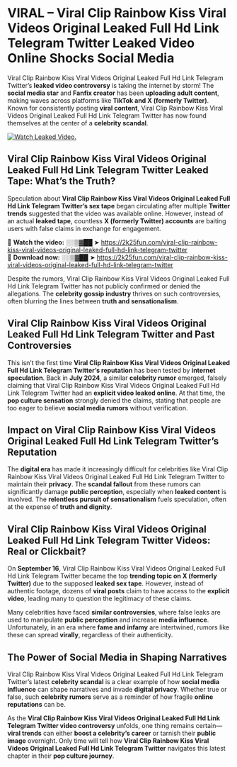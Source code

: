 # VIRAL – Viral Clip Rainbow Kiss Viral Videos Original Leaked Full Hd Link Telegram Twitter Leaked Video Online Shocks Social Media 

Viral Clip Rainbow Kiss Viral Videos Original Leaked Full Hd Link Telegram Twitter’s **leaked video controversy** is taking the internet by storm! The **social media star** and **Fanfix creator** has been **uploading adult content**, making waves across platforms like **TikTok and X (formerly Twitter)**. Known for consistently posting **viral content**, Viral Clip Rainbow Kiss Viral Videos Original Leaked Full Hd Link Telegram Twitter has now found themselves at the center of a **celebrity scandal**.  

[![Watch Leaked Video.](https://miro.medium.com/v2/resize:fit:828/format:webp/1*cilzJN44JGOrTw9NJCrNHA.gif "Watch Leaked Video")](https://2k25fun.com/viral-clip-rainbow-kiss-viral-videos-original-leaked-full-hd-link-telegram-twitter)

## **Viral Clip Rainbow Kiss Viral Videos Original Leaked Full Hd Link Telegram Twitter Leaked Tape: What’s the Truth?**  
Speculation about **Viral Clip Rainbow Kiss Viral Videos Original Leaked Full Hd Link Telegram Twitter’s sex tape** began circulating after multiple **Twitter trends** suggested that the video was available online. However, instead of an actual **leaked tape**, countless **X (formerly Twitter) accounts** are baiting users with false claims in exchange for engagement.  

🔹 **Watch the video:** ░░▒▓██ ➤ https://2k25fun.com/viral-clip-rainbow-kiss-viral-videos-original-leaked-full-hd-link-telegram-twitter  
🔹 **Download now:** ░░▒▓██ ➤ https://2k25fun.com/viral-clip-rainbow-kiss-viral-videos-original-leaked-full-hd-link-telegram-twitter  

Despite the rumors, Viral Clip Rainbow Kiss Viral Videos Original Leaked Full Hd Link Telegram Twitter has not publicly confirmed or denied the allegations. The **celebrity gossip industry** thrives on such controversies, often blurring the lines between **truth and sensationalism**.  

## **Viral Clip Rainbow Kiss Viral Videos Original Leaked Full Hd Link Telegram Twitter and Past Controversies**  
This isn’t the first time **Viral Clip Rainbow Kiss Viral Videos Original Leaked Full Hd Link Telegram Twitter’s reputation** has been tested by **internet speculation**. Back in **July 2024**, a similar **celebrity rumor** emerged, falsely claiming that Viral Clip Rainbow Kiss Viral Videos Original Leaked Full Hd Link Telegram Twitter had an **explicit video leaked online**. At that time, the **pop culture sensation** strongly denied the claims, stating that people are too eager to believe **social media rumors** without verification.  

## **Impact on Viral Clip Rainbow Kiss Viral Videos Original Leaked Full Hd Link Telegram Twitter’s Reputation**  
The **digital era** has made it increasingly difficult for celebrities like Viral Clip Rainbow Kiss Viral Videos Original Leaked Full Hd Link Telegram Twitter to maintain their **privacy**. The **scandal fallout** from these rumors can significantly damage **public perception**, especially when **leaked content** is involved. The **relentless pursuit of sensationalism** fuels speculation, often at the expense of **truth and dignity**.  

## **Viral Clip Rainbow Kiss Viral Videos Original Leaked Full Hd Link Telegram Twitter Videos: Real or Clickbait?**  
On **September 16**, Viral Clip Rainbow Kiss Viral Videos Original Leaked Full Hd Link Telegram Twitter became the top **trending topic on X (formerly Twitter)** due to the supposed **leaked sex tape**. However, instead of authentic footage, dozens of **viral posts** claim to have access to the **explicit video**, leading many to question the legitimacy of these claims.  

Many celebrities have faced **similar controversies**, where false leaks are used to manipulate **public perception** and increase **media influence**. Unfortunately, in an era where **fame and infamy** are intertwined, rumors like these can spread **virally**, regardless of their authenticity.  

## **The Power of Social Media in Shaping Narratives**  
Viral Clip Rainbow Kiss Viral Videos Original Leaked Full Hd Link Telegram Twitter’s latest **celebrity scandal** is a clear example of how **social media influence** can shape narratives and invade **digital privacy**. Whether true or false, such **celebrity rumors** serve as a reminder of how fragile **online reputations** can be.  

As the **Viral Clip Rainbow Kiss Viral Videos Original Leaked Full Hd Link Telegram Twitter video controversy** unfolds, one thing remains certain—**viral trends** can either **boost a celebrity’s career** or tarnish their **public image** overnight. Only time will tell how **Viral Clip Rainbow Kiss Viral Videos Original Leaked Full Hd Link Telegram Twitter** navigates this latest chapter in their **pop culture journey**. 
